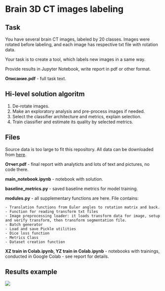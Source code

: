 # Brain 3D CT images labeling

## Task

You have several brain CT images, labeled by 20 classes. Images were rotated before labeling, and each image has respective txt file with rotation data.

Your task is to create a tool, which labels new images in a same way.

Provide results in Jupyter Notebook, write report in pdf or other format.

**Описание.pdf** - full task text.


## Hi-level solution algoritm

1. De-rotate images.
2. Make an exploratory analysis and pre-process images if needed.
3. Select the classifier architecture and metrics, explain selection.
4. Train classifier and estimate its quality by selected metrics.

## Files

Source data is too large to fit this repository. All data can be downloaded from [here](https://drive.google.com/drive/folders/1jfoFSAHDMd55cK-qsOhgETMjPngIzQ66?usp=sharing).


**Отчет.pdf** - final report with analyticts and lots of text and pictures, no code there.


**main_notebook.ipynb** - notebook with solution.

**baseline_metrics.py** - saved baseline metrics for model training.

**modules.py** - all supplementary functions are here. File contains:

	- Translation functions from Euler angles to rotation matrix and back. 
	- Function for reading transform txt files
	- Image preprocessing loader: it loads transform data for image, setup and verify transform, then transform segmentation file.
	- Batch generator
	- Load and save Pickle utilities
	- Dice loss function
	- Metrics Class
	- Dataset creation function
	
**XZ train in Colab.ipynb, YZ train in Colab.ipynb** - notebooks with trainings, conducted in Google Colab - see report for details.

## Results example

<img src = "https://github.com/2326wz/Test_tasks/blob/master/Brain_CT_labeling/images/Capture.PNG?raw=true">



